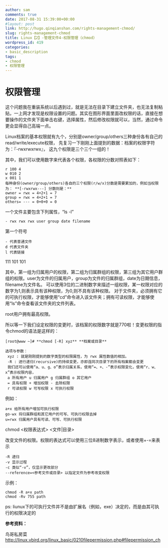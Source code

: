 ```yaml
---
author: sam
comments: true
date: 2017-08-31 15:39:00+00:00
#layout: post
link: http://hugo.qinqianshan.com/rights-management-chmod/
slug: rights-management-chmod
title: Linux【2】-管理文件4-权限管理（chmod）
wordpress_id: 419
categories:
- basic_description
tags:
- chmod
- 权限管理
---
```


# 权限管理

这个问题我在重装系统以后遇到过，就是无法在目录下建立文件夹，也无法复制粘贴，一上网才发现是权限设置的问题。其实在图形界面里面改权限的话，直接在想要操作的文件夹下面单击右键，选择属性，然后修改权限就可以，当然，通过命令更会显得自己高端一点。

Linux档案的基本权限就有九个，分别是owner/group/others三种身份各有自己的read/write/execute权限， 先复习一下刚刚上面提到的数据：档案的权限字符为：『-rwxrwxrwx』， 这九个权限是三个三个一组的！

<!-- more -->其中，我们可以使用数字来代表各个权限，各权限的分数对照表如下：

    r 100 4
    w 010 2
    x 001 1
    每种身份(owner/group/others)各自的三个权限(r/w/x)分数是需要累加的，例如当权限为： **[-rwxrwx---] 分数则是：**
    owner = rwx = 4+2+1 = 7
    group = rwx = 4+2+1 = 7
    others= --- = 0+0+0 = 0

一个文件主要包含下列属性，“ls -l”

    - rwx rwx rwx user group date filename

第一个符号 

    - 代表普通文件
    d 代表文件夹
    l 代表链接

111 101 101

其中，第一组为归属用户的权限，第二组为归属群组的权限，第三组为其它用户群组的权限。user为文件的归属用户，group为文件的归属群组，date为日期信息，filename为文件名。
可以使用3位的二进制数字来描述一组权限，某一权限对应的数字为1,则表示具有该种权限，为0,则不具有该种权限。
对于文件夹，必须拥有它的可执行权限，才能够使用“cd”命令进入该文件夹；拥有可读权限，才能够使用“ls”命令查看该文件夹的文件列表。

root用户拥有最高权限。

所以等一下我们设定权限的变更时，该档案的权限数字就是770啦！变更权限的指令chmod的语法是这样的：

    [root@www ~]# **chmod [-R] xyz** **档案或目录**
    
    选项与参数：
     xyz : 就是刚刚提到的数字类型的权限属性，为 rwx 属性数值的相加。
     -R : 进行递归(recursive)的持续变更，亦即连同次目录下的所有档案都会变更
     我们还可以使用“a、u、g、o”表示归属关系，使用“=、+、-”表示权限变化，使用“r、w、x”表示权限内容，
     a 所有用户 u 归属用户 g 归属群组 o 其它用户
     = 具有权限 + 增加权限 - 去除权限
     r 可读权限 w 可写权限 x 可执行权限


例如：

    a+x 给所有用户增加可执行权限
    go-wx 将归属群组和其它用户的可写、可执行权限去掉
    u=rwx 归属用户具有可读、可写、可执行权限

chmod <权限表达式> <文件|目录>

改变文件的权限。权限的表达式可以使用三位8进制数字表示，或者使用+-=来表示

    -R 递归
    -v 显示过程
    -c 类似“-v”，仅显示更改部分
    --reference=<参考文件或目录> 以指定文件为参考改变权限


示例：

    chmod -R a+x path
    chmod -Rv 755 path

ps: liunux下的可执行文件并不是由扩展名（例如，exe）决定的，而是由其可执行的权限决定的

**参考资料：**

鸟哥私房菜 http://linux.vbird.org/linux_basic/0210filepermission.php#filepermission_ch

